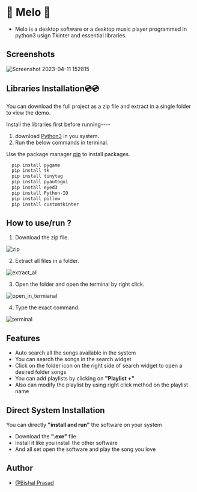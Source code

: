 
# 🎺 Melo 🎺

- Melo is a desktop software or a desktop music player programmed in python3 usign Tkinter and essential libraries.


## Screenshots

![Screenshot 2023-04-11 152815](https://user-images.githubusercontent.com/120594033/231132274-39d35ff6-08ff-4d84-818e-d0cb0618ea59.png)



## Libraries Installation💿💿

You can download the full project as a zip file and extract in a single folder to view the demo.

Install the libraries first before running----

1. download [Python3](https://www.python.org/downloads/) in you system.
2. Run the below commands in terminal.

Use the package manager [pip](https://pip.pypa.io/en/stable/) to install packages.
```bash
  pip install pygame
  pip install tk
  pip install tinytag
  pip install pyautogui
  pip install eyed3
  pip install Python-IO
  pip install pillow
  pip install customtkinter

```
    
## How to use/run ?

1. Download the zip file.

![zip](https://user-images.githubusercontent.com/120594033/231152197-51511d5b-f9d7-4fa2-b27a-a019077ad68c.png)


2. Extract all files in a folder.

![extract_all](https://user-images.githubusercontent.com/120594033/231152404-52877c53-c3a0-493d-a800-05eb26210d3c.png)


3. Open the folder and open the terminal by right click.

![open_in_termianal](https://user-images.githubusercontent.com/120594033/231152519-b0f6b604-051d-4cec-9eff-4b3db8863fec.png)


4. Type the exact command.

![terminal](https://user-images.githubusercontent.com/120594033/231152694-cb38d40a-8466-40cd-aba1-e6fafa112d2d.png)


## Features

- Auto search all the songs available in the system
- You can search the songs in the search widget
- Click on the folder icon on the right side of search widget to open a desired folder songs
- You can add playlists by clicking on **"Playlist +"**
- Also can modify the playlist by using right click method on the playlist name
## Direct System Installation
You can directly **"install and run"** the software on your system 

- Download the **".exe"** file 
- Install it like you install the other software
- And all set open the software and play the song you love
## Author

- [@Bishal Prasad](https://www.github.com/Bishal-prasad05)


